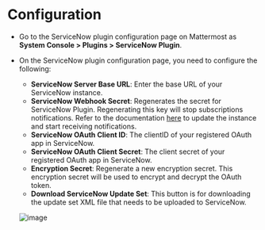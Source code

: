 # Configuration

- Go to the ServiceNow plugin configuration page on Mattermost as **System Console > Plugins > ServiceNow Plugin**.
- On the ServiceNow plugin configuration page, you need to configure the following:
    - **ServiceNow Server Base URL**: Enter the base URL of your ServiceNow instance.
    - **ServiceNow Webhook Secret**: Regenerates the secret for ServiceNow Plugin. Regenerating this key will stop subscriptions notifications. Refer to the documentation [here](./servicenow_setup.md) to update the instance and start receiving notifications.
    - **ServiceNow OAuth Client ID**: The clientID of your registered OAuth app in ServiceNow.
    - **ServiceNow OAuth Client Secret**: The client secret of your registered OAuth app in ServiceNow.
    - **Encryption Secret**: Regenerate a new encryption secret. This encryption secret will be used to encrypt and decrypt the OAuth token.
    - **Download ServiceNow Update Set**: This button is for downloading the update set XML file that needs to be uploaded to ServiceNow.

    ![image](https://user-images.githubusercontent.com/77336594/201635962-441c0add-1300-4168-973c-ac36d5df8c8a.png)
